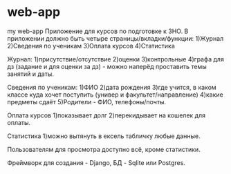 # web-app
my web-app
Приложение для курсов по подготовке к ЗНО. 
В приложении должно быть четыре страницы/вкладки/функции: 
1)Журнал
2)Сведения по ученикам
3)Оплата курсов
4)Статистика

Журнал: 
1)присутствие/отсутствие
2)оценки
3)контрольные
4)графа для дз (задание и для оценки за дз) - можно наперёд проставить темы занятий и даты.

Сведения по ученикам:
1)ФИО
2)дата рождения
3)где учится, в каком классе куда хочет поступить (универ и факультет/направление)
4)какие предметы сдаёт
5)Родители - ФИО, телефоны/почты.

Оплата курсов
1)показывает долг
2)перекидывает на кошелек для оплаты.

Статистика
1)можно вытянуть в ексель табличку любые данные.

Пользователям для просмотра доступно всё, кроме статистики.

Фреймворк для создания - Django, БД - Sqlite или Postgres.
